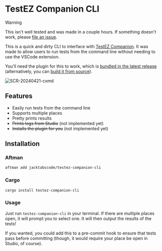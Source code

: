 # TestEZ Companion CLI

> [!WARNING]
> This isn't well tested and was made in a couple hours. If something doesn't work, please [file an issue](https://github.com/jackTabsCode/testez-companion-cli/issues).

This is a quick and dirty CLI to interface with [TestEZ Companion](https://github.com/tacheometry/testez-companion). It was made to allow users to run tests from the command line without needing to use the VSCode extension.

You'll need the plugin for this to work, which is [bundled in the latest release](https://github.com/jackTabsCode/testez-companion-cli/releases/latest/download/TestEZ_Companion.rbxm) (alternatively, you can [build it from source](https://github.com/tacheometry/testez-companion/tree/main/plugin)).

![SCR-20240421-cxmd](https://github.com/jackTabsCode/testez-companion-cli/assets/44332148/246a6cd6-5b65-47a1-8c74-9baa7487448e)

## Features

-   Easily run tests from the command line
-   Supports multiple places
-   Pretty prints results
-   ~~Prints logs from Studio~~ (not implemented yet)
-   ~~Installs the plugin for you~~ (not implemented yet)

## Installation

### Aftman

```sh
aftman add jacktabscode/testez-companion-cli
```

### Cargo

```sh
cargo install testez-companion-cli
```

### Usage

Just run `testez-companion-cli` in your terminal. If there are multiple places open, it will prompt you to select one. It will then output the results of the tests!

If you wanted, you could add this to a pre-commit hook to ensure that tests pass before committing (though, it would require your place be open in Studio, of course).
